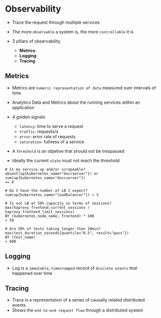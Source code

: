 # Observability

- Trace the request through multiple services
- The more `observable` a system is, the more `controllable` it is

- 3 pillars of observability
  - **Metrics**
  - **Logging**
  - **Tracing**

## Metrics

- Metrics are `numeric representation of data` measured over intervals of time
- Analytics Data and Metrics about the running services within an application
- 4 golden signals
  - `latency`: time to serve a request
  - `traffic`: requests/s
  - `error`: error rate of requests
  - `saturation`: fullness of a service

- A `threshold` is an objetive that should not be trespassed
- Ideally the current `state` must not reach the threshold

```shell
# Is my service up and/or scrapeable?
absent(up{kubernetes_name+"doccserver"}) or
sum(up{kubernetes_name="doccserver"})
== 0
```

```shell
# Do I have the number of LB I expect?
sum(up{kubernetes_name="loadbalancer"}) < 3
```

```shell
# Is out LB at 50% capacity in terms of sessions?
max(haproxy_frontend_current_sessions / haproxy_frontend_limit_sessions)
BY (kubernetes_node_name, frontend) * 100
> 50
```

```shell
# Are 50% of tests taking longer than 10min?
max(test_duration_seconds{quantile="0.5", result="pass"})
BY (test_name)
> 600
```

## Logging

- Log is a `immutable`, `timestamped` record of `discrete events` that happened over time

## Tracing

- Trace is a representation of a series of causally related distributed events
- Shows the `end-to-end request flow` through a distributed system
